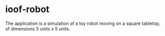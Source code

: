 # ioof-robot
The application is a simulation of a toy robot moving on a square tabletop, of dimensions 5 units x 5 units.
